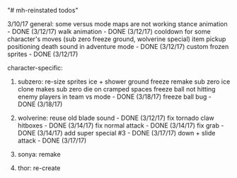 "# mh-reinstated todos" 

3/10/17
general:
some versus mode maps are not working
stance animation - DONE (3/12/17)
walk animation - DONE (3/12/17)
cooldown for some character's moves (sub zero freeze ground, wolverine special)
item pickup positioning
death sound in adventure mode - DONE (3/12/17)
custom frozen sprites - DONE (3/12/17)

character-specific:
1. subzero:
re-size sprites
ice + shower
ground freeze remake
sub zero ice clone makes sub zero die on cramped spaces
freeze ball not hitting enemy players in team vs mode - DONE (3/18/17)
freeze ball bug - DONE (3/18/17)
 
2. wolverine: 
reuse old blade sound - DONE (3/12/17)
fix tornado claw hitboxes - DONE (3/14/17)
fix normal attack - DONE (3/14/17)
fix grab - DONE (3/14/17)
add super special #3 - DONE (3/17/17)
down + slide attack - DONE (3/17/17)

3. sonya: remake
4. thor: re-create